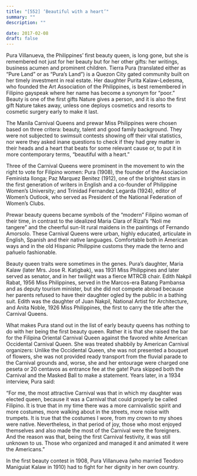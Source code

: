 ```yaml
---
title: "[552] ‘Beautiful with a heart’"
summary: ""
description: ""

date: 2017-02-08
draft: false
---
```


Pura Villanueva, the Philippines’ first beauty queen, is long gone, but she is remembered not just for her beauty but for her other gifts: her writings, business acumen and prominent children. Tierra Pura (translated either as “Pure Land” or as “Pura’s Land”) is a Quezon City gated community built on her timely investment in real estate. Her daughter Purita Kalaw-Ledesma, who founded the Art Association of the Philippines, is best remembered in Filipino gayspeak where her name has become a synonym for “poor.” Beauty is one of the first gifts Nature gives a person, and it is also the first gift Nature takes away, unless one deploys cosmetics and resorts to cosmetic surgery early to make it last.

The Manila Carnival Queens and prewar Miss Philippines were chosen based on three critera: beauty, talent and good family background. They were not subjected to swimsuit contests showing off their vital statistics, nor were they asked inane questions to check if they had grey matter in their heads and a heart that beats for some relevant cause or, to put it in more contemporary terms, “beautiful with a heart.”

Three of the Carnival Queens were prominent in the movement to win the right to vote for Filipino women: Pura (1908), the founder of the Asociacion Feminista Ilonga; Paz Marquez Benitez (1912), one of the brightest stars in the first generation of writers in English and a co-founder of Philippine Women’s University; and Trinidad Fernandez Legarda (1924), editor of Women’s Outlook, who served as President of the National Federation of Women’s Clubs.

Prewar beauty queens became symbols of the “modern” Filipino woman of their time, in contrast to the idealized Maria Clara of Rizal’s “Noli me tangere” and the cheerful sun-lit rural maidens in the paintings of Fernando Amorsolo. These Carnival Queens were urban, highly educated, articulate in English, Spanish and their native languages. Comfortable both in American ways and in the old Hispanic Philippine customs they made the terno and pañuelo fashionable.

Beauty queen traits were sometimes in the genes. Pura’s daughter, Maria Kalaw (later Mrs. Jose R. Katigbak), was 1931 Miss Philippines and later served as senator, and in her twilight was a fierce MTRCB chair. Edith Nakpil Rabat, 1956 Miss Philippines, served in the Marcos-era Batang Pambansa and as deputy tourism minister, but she did not compete abroad because her parents refused to have their daughter ogled by the public in a bathing suit. Edith was the daughter of Juan Nakpil, National Artist for Architecture, and Anita Noble, 1926 Miss Philippines, the first to carry the title after the Carnival Queens.

What makes Pura stand out in the list of early beauty queens has nothing to do with her being the first beauty queen. Rather it is that she raised the bar for the Filipina Oriental Carnival Queen against the favored white American Occidental Carnival Queen. She was treated shabbily by American Carnival organizers: Unlike the Occidental Queen, she was not presented a bouquet of flowers, she was not provided ready transport from the fluvial parade to the Carnival grounds and, worse, she and her entourage were charged one peseta or 20 centavos as entrance fee at the gate! Pura skipped both the Carnival and the Masked Ball to make a statement. Years later, in a 1934 interview, Pura said:

“For me, the most attractive Carnival was that in which my daughter was elected queen, because it was a Carnival that could properly be called Filipino. It is true that in my time there was a more carnivalistic spirit and more costumes, more walking about in the streets, more noise with trumpets. It is true that the costumes I wore, from my crown to my shoes were native. Nevertheless, in that period of joy, those who most enjoyed themselves and also made the most of the Carnival were the foreigners. And the reason was that, being the first Carnival festivity, it was still unknown to us. Those who organized and managed it and animated it were the Americans.”

In the first beauty contest in 1908, Pura Villanueva (who married Teodoro Maniguiat Kalaw in 1910) had to fight for her dignity in her own country.
